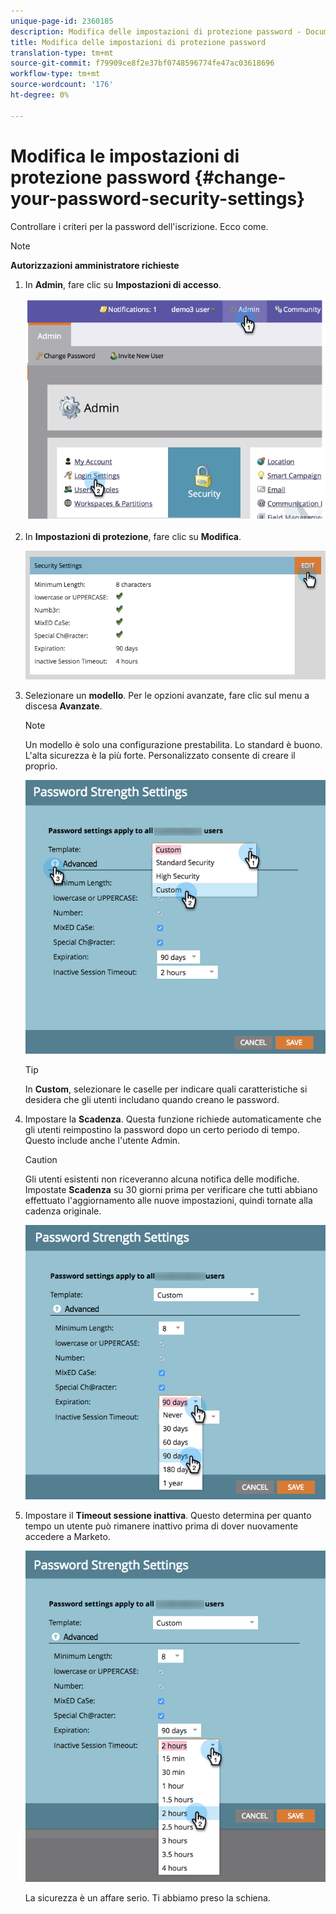 ```yaml
---
unique-page-id: 2360185
description: Modifica delle impostazioni di protezione password - Documenti Marketo - Documentazione del prodotto
title: Modifica delle impostazioni di protezione password
translation-type: tm+mt
source-git-commit: f79909ce8f2e37bf0748596774fe47ac03618696
workflow-type: tm+mt
source-wordcount: '176'
ht-degree: 0%

---
```



# Modifica le impostazioni di protezione password {#change-your-password-security-settings}

Controllare i criteri per la password dell&#39;iscrizione. Ecco come.

>[!NOTE]
>
>**Autorizzazioni amministratore richieste**

1. In **Admin**, fare clic su **Impostazioni di accesso**.

   ![](assets/image2014-9-16-12-3a41-3a40.png)

1. In **Impostazioni di protezione**, fare clic su **Modifica**.

   ![](assets/passwordsettings-hand.png)

1. Selezionare un **modello**. Per le opzioni avanzate, fare clic sul menu a discesa **Avanzate**.

   >[!NOTE]
   >
   >Un modello è solo una configurazione prestabilita. Lo standard è buono. L&#39;alta sicurezza è la più forte. Personalizzato consente di creare il proprio.

   ![](assets/passwordstrength.png)

   >[!TIP]
   >
   >In **Custom**, selezionare le caselle per indicare quali caratteristiche si desidera che gli utenti includano quando creano le password.

1. Impostare la **Scadenza**. Questa funzione richiede automaticamente che gli utenti reimpostino la password dopo un certo periodo di tempo. Questo include anche l&#39;utente Admin.

   >[!CAUTION]
   >
   >Gli utenti esistenti non riceveranno alcuna notifica delle modifiche. Impostate **Scadenza** su 30 giorni prima per verificare che tutti abbiano effettuato l&#39;aggiornamento alle nuove impostazioni, quindi tornate alla cadenza originale.

   ![](assets/expiration.png)

1. Impostare il **Timeout sessione inattiva**. Questo determina per quanto tempo un utente può rimanere inattivo prima di dover nuovamente accedere a Marketo.

   ![](assets/inactivesession.png)

   La sicurezza è un affare serio. Ti abbiamo preso la schiena.
